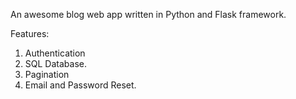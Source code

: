 
An awesome blog web app written in Python and Flask framework.

Features: 

1. Authentication
2. SQL Database.
3. Pagination
4. Email and Password Reset.
